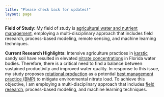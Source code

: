 ```yaml
---
title: "Please check back for updates!"
layout: page
---
```

**Field of Study**: My field of study is [agricultural water and nutrient management](https://www.nifa.usda.gov/about-nifa/impacts/dashboard-agricultural-water-use-nutrient-management), employing a multi-disciplinary approach that includes field research, process-based modeling, remote sensing, and machine learning techniques.

**Current Research Highlights**: Intensive agriculture practices in [karstic](https://www.usgs.gov/mission-areas/water-resources/science/karst-aquifers) sandy soil have resulted in elevated [nitrate concentrations](https://www.mysuwanneeriver.com/DocumentCenter/View/130/2007-Nitrate-Trend-Report?bidId=) in Florida water bodies. Therefore, there is a critical need to find a balance between sustained productivity and improved water quality. In response to this issue, my study proposes [rotational production](https://www.ams.usda.gov/grades-standards/crop-rotation-practice-standard#:~:text=Section%20205.205%2C%20the%20crop%20rotation%20practice%20standard%2C%20is,conserve%20nutrients%2C%20and%20protect%20the%20soil%20against%20erosion.) as a potential [best management practice (BMP)](https://www.fdacs.gov/Agriculture-Industry/Water/Agricultural-Best-Management-Practices) to mitigate environmental nitrate load. To achieve this objective, I am employing a multi-disciplinary approach that includes [field research](https://edis.ifas.ufl.edu/publication/AE581), process-based modeling, and machine learning techniques.

